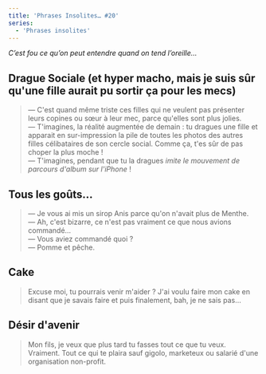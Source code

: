 ```yaml
---
title: 'Phrases Insolites… #20'
series:
  - 'Phrases insolites'
---
```


_C’est fou ce qu’on peut entendre quand on tend l’oreille…_

<!-- more -->

## Drague Sociale (et hyper macho, mais je suis sûr qu'une fille aurait pu sortir ça pour les mecs)

> — C'est quand même triste ces filles qui ne veulent pas présenter leurs
> copines ou sœur à leur mec, parce qu'elles sont plus jolies.  
> — T'imagines, la réalité augmentée de demain&nbsp;: tu dragues une fille et
> apparait en sur-impression la pile de toutes les photos des autres filles
> célibataires de son cercle social. Comme ça, t'es sûr de pas choper la plus
> moche&nbsp;!  
> — T'imagines, pendant que tu la dragues _imite le mouvement de parcours
> d'album sur l'iPhone_&nbsp;!

## Tous les goûts…

> — Je vous ai mis un sirop Anis parce qu'on n'avait plus de Menthe.  
> — Ah, c'est bizarre, ce n'est pas vraiment ce que nous avions commandé…  
> — Vous aviez commandé quoi&nbsp;?  
> — Pomme et pêche.

## Cake

> Excuse moi, tu pourrais venir m'aider&nbsp;? J'ai voulu faire mon cake en
> disant que je savais faire et puis finalement, bah, je ne sais pas…

## Désir d'avenir

> Mon fils, je veux que plus tard tu fasses tout ce que tu veux. Vraiment. Tout
> ce qui te plaira sauf gigolo, marketeux ou salarié d'une organisation
> <span lang="en">non-profit</span>.
